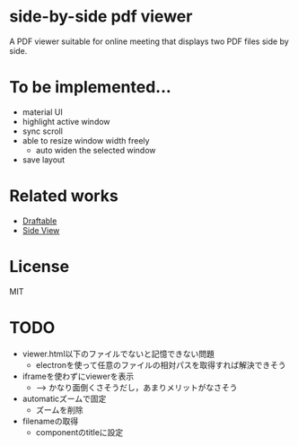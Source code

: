 # side-by-side pdf viewer
A PDF viewer suitable for online meeting that displays two PDF files side by side.

# To be implemented...
+ material UI
+ highlight active window
+ sync scroll
+ able to resize window width freely
    + auto widen the selected window
+ save layout

# Related works
+  [Draftable](https://draftable.com/)
+  [Side View](https://addons.mozilla.org/en-US/firefox/addon/side-view/)


# License 
MIT

# TODO
+ viewer.html以下のファイルでないと記憶できない問題
    + electronを使って任意のファイルの相対パスを取得すれば解決できそう
+ iframeを使わずにviewerを表示
    + --> かなり面倒くさそうだし，あまりメリットがなさそう
+ automaticズームで固定
    + ズームを削除
+ filenameの取得
    + componentのtitleに設定

